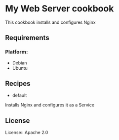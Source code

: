 My Web Server cookbook
===============

This cookbook installs and configures Nginx 

Requirements
------------

### Platform:

* Debian
* Ubuntu

Recipes
-------

* default 

Installs Nginx and configures it as a Service

License 
------------------

License:: Apache 2.0
